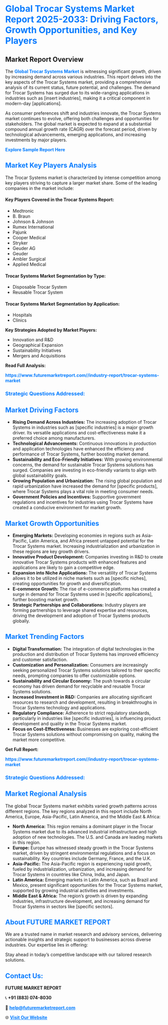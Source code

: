<h1 style="color: #007BFF;">Global Trocar Systems Market Report 2025-2033: Driving Factors, Growth Opportunities, and Key Players</h1>

<section id="overview">
<h2>Market Report Overview</h2>
<p>The <a href="https://www.futuremarketreport.com//industry-report/trocar-systems-market" style="color: #007BFF; text-decoration: none;"><strong>Global Trocar Systems Market</strong></a> is witnessing significant growth, driven by increasing demand across various industries. This report delves into the key aspects of the Trocar Systems market, providing a comprehensive analysis of its current status, future potential, and challenges. The demand for Trocar Systems has surged due to its wide-ranging applications in industries such as [insert industries], making it a critical component in modern-day [applications].</p>
<p>As consumer preferences shift and industries innovate, the Trocar Systems market continues to evolve, offering both challenges and opportunities for stakeholders. The global market is expected to expand at a substantial compound annual growth rate (CAGR) over the forecast period, driven by technological advancements, emerging applications, and increasing investments by major players.</p>
</section>

<section id="overview">
<p><a href="https://www.futuremarketreport.com//request-sample/reportId=59898" style="color: #007BFF; text-decoration: none;"><strong>Explore Sample Report Here</strong></a></p>
</section>

<section id="key-players">
<h2 style="color: #007BFF;">Market Key Players Analysis</h2>
<p>The Trocar Systems market is characterized by intense competition among key players striving to capture a larger market share. Some of the leading companies in the market include:</p>
<h4>Key Players Covered in the Trocar Systems Report:</h4>
<ul><li>Medtronic</li><li>B. Braun</li><li>Johnson &amp; Johnson</li><li>Rumex International</li><li>Pajunk</li><li>Cooper Medical</li><li>Stryker</li><li>Geuder AG</li><li>Geuder</li><li>Ambler Surgical</li><li>Applied Medical</li></ul>
<h4>Trocar Systems Market Segmentation by Type:</h4>
<ul><li>Disposable Trocar System</li><li>Reusable Trocar System</li></ul>

<h4>Trocar Systems Market Segmentation by Application:</h4>
<ul><li>Hospitals</li><li>Clinics</li></ul>
<p><strong>Key Strategies Adopted by Market Players:</strong></p>
<ul>
<li>Innovation and R&D</li>
<li>Geographical Expansion</li>
<li>Sustainability Initiatives</li>
<li>Mergers and Acquisitions</li>
</ul>
</section>

<section>
<p><strong>Read Full Analysis: </strong></p><a href="https://www.futuremarketreport.com//industry-report/trocar-systems-market" style="color: #007BFF; text-decoration: none;"><strong>https://www.futuremarketreport.com//industry-report/trocar-systems-market</strong></a>
<h3 style="color: #007BFF;">Strategic Questions Addressed:</h3>
</section>

<section id="driving-factors">
<h2 style="color: #007BFF;">Market Driving Factors</h2>
<ul>
<li><strong>Rising Demand Across Industries:</strong> The increasing adoption of Trocar Systems in industries such as [specific industries] is a major growth driver. Its versatile applications and cost-effectiveness make it a preferred choice among manufacturers.</li>
<li><strong>Technological Advancements:</strong> Continuous innovations in production and application technologies have enhanced the efficiency and performance of Trocar Systems, further boosting market demand.</li>
<li><strong>Sustainability and Eco-Friendly Initiatives:</strong> With growing environmental concerns, the demand for sustainable Trocar Systems solutions has surged. Companies are investing in eco-friendly variants to align with global sustainability goals.</li>
<li><strong>Growing Population and Urbanization:</strong> The rising global population and rapid urbanization have increased the demand for [specific products], where Trocar Systems plays a vital role in meeting consumer needs.</li>
<li><strong>Government Policies and Incentives:</strong> Supportive government regulations and incentives for industries using Trocar Systems have created a conducive environment for market growth.</li>
</ul>
</section>

<section id="growth-opportunities">
<h2 style="color: #007BFF;">Market Growth Opportunities</h2>
<ul>
<li><strong>Emerging Markets:</strong> Developing economies in regions such as Asia-Pacific, Latin America, and Africa present untapped potential for the Trocar Systems market. Increasing industrialization and urbanization in these regions are key growth drivers.</li>
<li><strong>Innovative Product Development:</strong> Companies investing in R&D to create innovative Trocar Systems products with enhanced features and applications are likely to gain a competitive edge.</li>
<li><strong>Expansion into Niche Applications:</strong> The versatility of Trocar Systems allows it to be utilized in niche markets such as [specific niches], creating opportunities for growth and diversification.</li>
<li><strong>E-commerce Growth:</strong> The rise of e-commerce platforms has created a surge in demand for Trocar Systems used in [specific applications], further boosting market growth.</li>
<li><strong>Strategic Partnerships and Collaborations:</strong> Industry players are forming partnerships to leverage shared expertise and resources, driving the development and adoption of Trocar Systems products globally.</li>
</ul>
</section>

<section id="trending-factors">
<h2 style="color: #007BFF;">Market Trending Factors</h2>
<ul>
<li><strong>Digital Transformation:</strong> The integration of digital technologies in the production and distribution of Trocar Systems has improved efficiency and customer satisfaction.</li>
<li><strong>Customization and Personalization:</strong> Consumers are increasingly seeking personalized Trocar Systems solutions tailored to their specific needs, prompting companies to offer customizable options.</li>
<li><strong>Sustainability and Circular Economy:</strong> The push towards a circular economy has driven demand for recyclable and reusable Trocar Systems solutions.</li>
<li><strong>Increased Investment in R&D:</strong> Companies are allocating significant resources to research and development, resulting in breakthroughs in Trocar Systems technology and applications.</li>
<li><strong>Regulatory Compliance:</strong> Adherence to strict regulatory standards, particularly in industries like [specific industries], is influencing product development and quality in the Trocar Systems market.</li>
<li><strong>Focus on Cost-Effectiveness:</strong> Businesses are exploring cost-efficient Trocar Systems solutions without compromising on quality, making the market more competitive.</li>
</ul>
</section>

<section>
<p><strong>Get Full Report: </strong></p><a href="https://www.futuremarketreport.com//industry-report/trocar-systems-market" style="color: #007BFF; text-decoration: none;"><strong>https://www.futuremarketreport.com//industry-report/trocar-systems-market</strong></a>
<h3 style="color: #007BFF;">Strategic Questions Addressed:</h3>
</section>


<section id="regional-analysis">
<h2 style="color: #007BFF;">Market Regional Analysis</h2>
<p>The global Trocar Systems market exhibits varied growth patterns across different regions. The key regions analyzed in this report include North America, Europe, Asia-Pacific, Latin America, and the Middle East & Africa:</p>
<ul>
<li><strong>North America:</strong> This region remains a dominant player in the Trocar Systems market due to its advanced industrial infrastructure and high adoption of new technologies. The U.S. and Canada are leading markets in this region.</li>
<li><strong>Europe:</strong> Europe has witnessed steady growth in the Trocar Systems market, driven by stringent environmental regulations and a focus on sustainability. Key countries include Germany, France, and the U.K.</li>
<li><strong>Asia-Pacific:</strong> The Asia-Pacific region is experiencing rapid growth, fueled by industrialization, urbanization, and increasing demand for Trocar Systems in countries like China, India, and Japan.</li>
<li><strong>Latin America:</strong> Emerging markets in Latin America, such as Brazil and Mexico, present significant opportunities for the Trocar Systems market, supported by growing industrial activities and investments.</li>
<li><strong>Middle East & Africa:</strong> The region’s growth is driven by expanding industries, infrastructure development, and increasing demand for Trocar Systems in sectors like [specific sectors].</li>
</ul>
</section>

<footer>
<h2 style="color: #007BFF;">About FUTURE MARKET REPORT</h2>
<p>We are a trusted name in market research and advisory services, delivering actionable insights and strategic support to businesses across diverse industries. Our expertise lies in offering:</p>

<p>Stay ahead in today’s competitive landscape with our tailored research solutions.</p>

<h2 style="color: #007BFF;">Contact Us:</h2>
<p><strong>FUTURE MARKET REPORT</strong></p>
<p>📞 <strong>+91 (883) 074-8030</strong></p>
<p>📧 <strong><a href="mailto:help@futuremarketreport.com" style="color: #007BFF;">help@futuremarketreport.com</a></strong></p>
<p>🌐 <strong><a href="https://www.futuremarketreport.com/" style="color: #007BFF;">Visit Our Website</a></strong></p>
</footer>